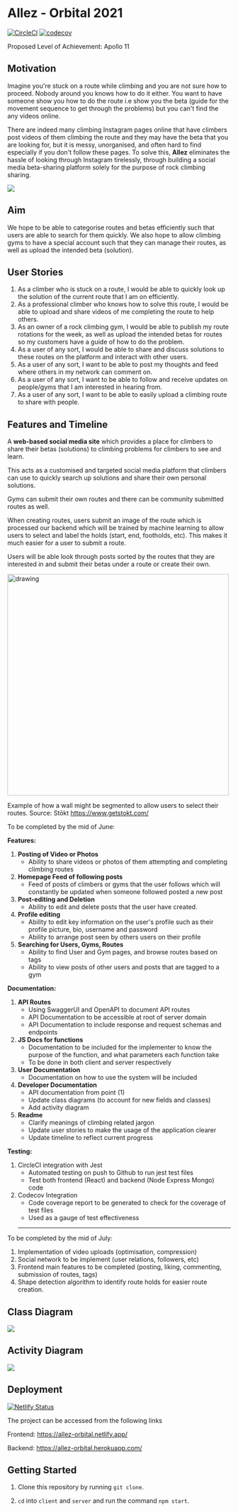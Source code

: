 # Allez - Orbital 2021
[![CircleCI](https://circleci.com/gh/yeppog/allez.svg?style=shield&circle-token=0a05dd5ab7ba277eb1270303c3ed9d3d01d085f2)](https://circleci.com/gh/yeppog/allez/tree/master)
[![codecov](https://codecov.io/gh/yeppog/allez/branch/master/graph/badge.svg?token=XDZE7C6VCM)](https://codecov.io/gh/yeppog/allez)

Proposed Level of Achievement: Apollo 11

## Motivation

Imagine you&#39;re stuck on a route while climbing and you are not sure how to proceed. Nobody around you knows how to do it either. You want to have someone show you how to do the route i.e show you the beta (guide for the movement sequence to get through the problems) but you can&#39;t find the any videos online.

There are indeed many climbing Instagram pages online that have climbers post videos of them climbing the route and they may have the beta that you are looking for, but it is messy, unorganised, and often hard to find especially if you don&#39;t follow these pages. To solve this, **Allez** eliminates the hassle of looking through Instagram tirelessly, through building a social media beta-sharing platform solely for the purpose of rock climbing sharing.

![](static/betamonkeys107.png)


## Aim

We hope to be able to categorise routes and betas efficiently such that users are able to search for them quickly. We also hope to allow climbing gyms to have a special account such that they can manage their routes, as well as upload the intended beta (solution).

## User Stories

1. As a climber who is stuck on a route, I would be able to quickly look up the solution of the current route that I am on efficiently.
2. As a professional climber who knows how to solve this route, I would be able to upload and share videos of me completing the route to help others.
3. As an owner of a rock climbing gym, I would be able to publish my route rotations for the week, as well as upload the intended betas for routes so my customers have a guide of how to do the problem.
4. As a user of any sort, I would be able to share and discuss solutions to these routes on the platform and interact with other users.
5. As a user of any sort, I want to be able to post my thoughts and feed where others in my network can comment on.
6. As a user of any sort, I want to be able to follow and receive updates on people/gyms that I am interested in hearing from.
7. As a user of any sort, I want to be able to easily upload a climbing route to share with people.

## Features and Timeline

A **web-based social media site** which provides a place for climbers to share their betas (solutions) to climbing problems for climbers to see and learn.

This acts as a customised and targeted social media platform that climbers can use to quickly search up solutions and share their own personal solutions.

Gyms can submit their own routes and there can be community submitted routes as well.

When creating routes, users submit an image of the route which is processed our backend which will be trained by machine learning to allow users to select and label the holds (start, end, footholds, etc). This makes it much easier for a user to submit a route.

Users will be able look through posts sorted by the routes that they are interested in and submit their betas under a route or create their own.

<img src="static/segment.jpeg" alt="drawing" style="width:500px;"/>

Example of how a wall might be segmented to allow users to select their routes.
Source: Stōkt https://www.getstokt.com/



To be completed by the mid of June:

**Features:**

1. **Posting of Video or Photos**
    - Ability to share videos or photos of them attempting and completing climbing routes
2. **Homepage Feed of following posts**
    - Feed of posts of climbers or gyms that the user follows which will constantly be updated when someone followed posted a new post
3. **Post-editing and Deletion**
    - Ability to edit and delete posts that the user have created.
4. **Profile editing**
    - Ability to edit key information on the user's profile such as their profile picture, bio, username and password
    - Ability to arrange post seen by others users on their profile
5. **Searching for Users, Gyms, Routes**
    - Ability to find User and Gym pages, and browse routes based on tags
    - Ability to view posts of other users and posts that are tagged to a gym

**Documentation:**

1. **API Routes**
    - Using SwaggerUI and OpenAPI to document API routes
    - API Documentation to be accessible at root of server domain
    - API Documentation to include response and request schemas and endpoints
2. **JS Docs for functions**
    - Documentation to be included for the implementer to know the purpose of the function, and what parameters each function take
    - To be done in both client and server respectively
3. **User Documentation**
    - Documentation on how to use the system will be included
4. **Developer Documentation**
    - API documentation from point (1)
    - Update class diagrams (to account for new fields and classes)
    - Add activity diagram
5. **Readme**
    - Clarify meanings of climbing related jargon
    - Update user stories to make the usage of the application clearer
    - Update timeline to reflect current progress

**Testing:**

1. CircleCI integration with Jest
    - Automated testing on push to Github to run jest test files
    - Test both frontend (React) and backend (Node Express Mongo) code
2. Codecov Integration
    - Code coverage report to be generated to check for the coverage of test files
    - Used as a gauge of test effectiveness
    ****

To be completed by the mid of July:

1. Implementation of video uploads (optimisation, compression)
2. Social network to be implement (user relations, followers, etc)
3. Frontend main features to be completed (posting, liking, commenting, submission of routes, tags)
4. Shape detection algorithm to identify route holds for easier route creation.

## Class Diagram

![](static/ObjectDiagram.png)


## Activity Diagram

![](static/ActivityDiagram.jpg)

## Deployment

[![Netlify Status](https://api.netlify.com/api/v1/badges/1b060d01-2db2-4025-8133-3eeee2982701/deploy-status)](https://app.netlify.com/sites/allez-orbital/deploys)

The project can be accessed from the following links

Frontend: <https://allez-orbital.netlify.app/>

Backend: <https://allez-orbital.herokuapp.com/>

## Getting Started

1. Clone this repository by running `git clone`.

2. `cd` into `client` and `server` and run the command `npm start`.
